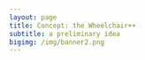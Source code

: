 ```yaml
---
layout: page
title: Concept: the Wheelchair++
subtitle: a preliminary idea
bigimg: /img/banner2.png
---
```

